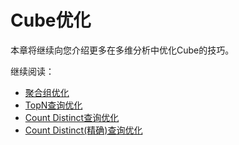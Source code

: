 # Cube优化

本章将继续向您介绍更多在多维分析中优化Cube的技巧。

继续阅读：

- [聚合组优化](optimization/aggregation_group.cn.md)
- [TopN查询优化](optimization/topN.cn.md)
- [Count Distinct查询优化](optimization/count_distinct.cn.md)
- [Count Distinct(精确)查询优化](optimization/count_distinct_precise.cn.md)

